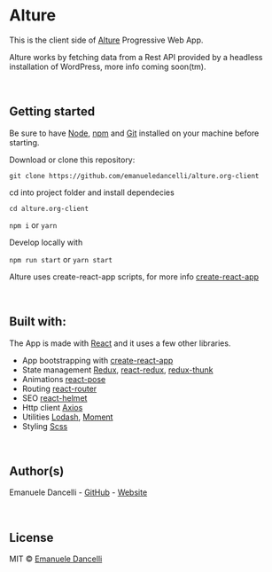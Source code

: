 # Alture

This is the client side of [Alture](https://alture.org) Progressive Web App.

Alture works by fetching data from a Rest API provided by a headless installation of WordPress, more info coming soon(tm).

&nbsp;

## Getting started

Be sure to have [Node](https://nodejs.org/en/), [npm](https://www.npmjs.com/) and [Git](https://git-scm.com/) installed on your machine before starting.

Download or clone this repository:

`git clone https://github.com/emanueledancelli/alture.org-client`

cd into project folder and install dependecies

`cd alture.org-client`

`npm i` or `yarn`

Develop locally with

`npm run start` or `yarn start`

Alture uses create-react-app scripts, for more info [create-react-app](https://github.com/facebook/create-react-app)

&nbsp;

## Built with:

The App is made with [React](https://reactjs.org/) and it uses a few other libraries.

- App bootstrapping with [create-react-app](https://github.com/facebook/create-react-app)
- State management [Redux](https://github.com/reduxjs/redux), [react-redux](https://github.com/reduxjs/react-redux), [redux-thunk](https://github.com/reduxjs/redux-thunk)
- Animations [react-pose](https://github.com/Popmotion/popmotion/tree/master/packages/react-pose)
- Routing [react-router](https://github.com/ReactTraining/react-router)
- SEO [react-helmet](https://github.com/nfl/react-helmet)
- Http client [Axios](https://github.com/axios/axios)
- Utilities [Lodash](https://github.com/lodash/lodash), [Moment](https://github.com/moment/moment/)
- Styling [Scss](https://sass-lang.com/)

&nbsp;

## Author(s)

Emanuele Dancelli - [GitHub](https://github.com/emanueledancelli) - [Website](https://emanueledancelli.com)

&nbsp;

## License

MIT © [Emanuele Dancelli](https://emanueledancelli.com)
